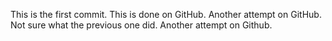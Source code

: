 This is the first commit.
This is done on GitHub.
Another attempt on GitHub.
Not sure what the previous one did. Another attempt on Github.
